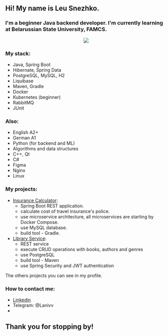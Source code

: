 ## Hi! My name is Leu Snezhko.
### I'm a beginner Java backend developer. I'm currently learning at Belarussian State University, FAMCS.

<p align="center">
  <img src="https://skillicons.dev/icons?i=java,spring,hibernate,docker,kubernetes,postgresql,mysql,rabbitmq,python,git,gradle,maven,linux,nginx,cpp,cs,qt,figma" />
</p>

### My stack:
- Java, Spring Boot
- Hibernate, Spring Data
- PostgreSQL, MySQL, H2
- Liquibase
- Maven, Gradle
- Docker
- Kubernetes (beginner)
- RabbitMQ
- JUnit

### Also:
- English A2+
- German A1
- Python (for backend and ML)
- Algorithms and data structures
- C++, Qt
- C#
- Figma
- Nginx
- Linux


### My projects:
- [Insurance Calculator](https://github.com/Levaaaaaa/Insurance_Calculator):
    - Spring Boot REST application.
    - calculate cost of travel insurance's police.
    - use microservice architecture, all microservices are starting by Docker Compose.
    - use MySQL database.
    - build tool - Gradle.
- [Library Service](https://github.com/Levaaaaaa/library_service):
    - REST service
    - execute CRUD operations with books, authors and genres
    - use PostgreSQL
    - build tool - Maven
    - use Spring Security and JWT authentication

The others projects you can see in my profile.
      
### How to contact me:
- [Linkedin](https://www.linkedin.com/in/leu-snezhko/)
- Telegram: @Lanivv
- 
## Thank you for stopping by!
<!--
**Levaaaaaa/Levaaaaaa** is a ✨ _special_ ✨ repository because its `README.md` (this file) appears on your GitHub profile.

Here are some ideas to get you started:

- 🔭 I’m currently working on ...
- 🌱 I’m currently learning ...
- 👯 I’m looking to collaborate on ...
- 🤔 I’m looking for help with ...
- 💬 Ask me about ...
- 📫 How to reach me: ...
- 😄 Pronouns: ...
- ⚡ Fun fact: ...
-->
